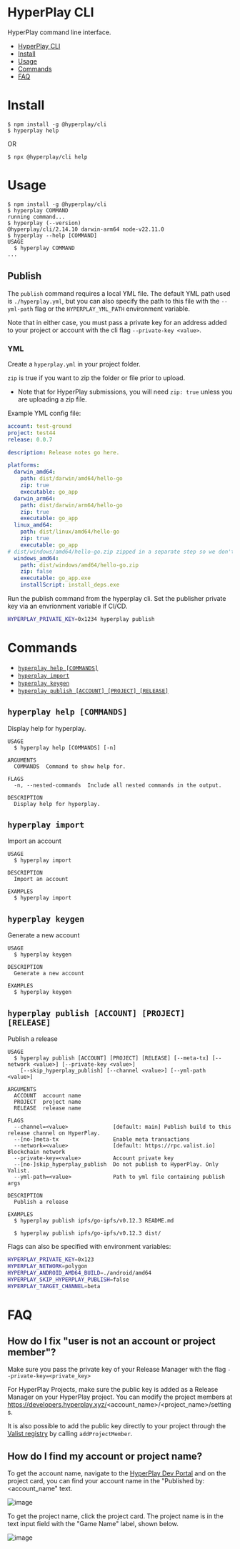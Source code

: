# HyperPlay CLI

HyperPlay command line interface.

<!-- toc -->
* [HyperPlay CLI](#hyperplay-cli)
* [Install](#install)
* [Usage](#usage)
* [Commands](#commands)
* [FAQ](#faq)
<!-- tocstop -->

# Install 

<!-- install -->
```sh-session
$ npm install -g @hyperplay/cli
$ hyperplay help
```
OR
```sh-session
$ npx @hyperplay/cli help
```
<!-- installstop -->

# Usage

<!-- usage -->
```sh-session
$ npm install -g @hyperplay/cli
$ hyperplay COMMAND
running command...
$ hyperplay (--version)
@hyperplay/cli/2.14.10 darwin-arm64 node-v22.11.0
$ hyperplay --help [COMMAND]
USAGE
  $ hyperplay COMMAND
...
```
<!-- usagestop -->

## Publish

The `publish` command requires a local YML file. The default YML path used is `./hyperplay.yml`, but you can also specify the path to this file with the `--yml-path` flag or the `HYPERPLAY_YML_PATH` environment variable.

Note that in either case, you must pass a private key for an address added to your project or account with the cli flag `--private-key <value>`.

### YML
Create a `hyperplay.yml` in your project folder.

`zip` is true if you want to zip the folder or file prior to upload.
- Note that for HyperPlay submissions, you will need `zip: true` unless you are uploading a zip file.

Example YML config file:
```yml
account: test-ground
project: test44
release: 0.0.7

description: Release notes go here.

platforms:
  darwin_amd64: 
    path: dist/darwin/amd64/hello-go
    zip: true
    executable: go_app
  darwin_arm64: 
    path: dist/darwin/arm64/hello-go
    zip: true
    executable: go_app
  linux_amd64: 
    path: dist/linux/amd64/hello-go
    zip: true
    executable: go_app
# dist/windows/amd64/hello-go.zip zipped in a separate step so we don't need to zip with the cli
  windows_amd64: 
    path: dist/windows/amd64/hello-go.zip
    zip: false
    executable: go_app.exe
    installScript: install_deps.exe

```

Run the publish command from the hyperplay cli. Set the publisher private key via an envrionment variable if CI/CD.
```bash
HYPERPLAY_PRIVATE_KEY=0x1234 hyperplay publish
```

# Commands
<!-- commands -->
* [`hyperplay help [COMMANDS]`](#hyperplay-help-commands)
* [`hyperplay import`](#hyperplay-import)
* [`hyperplay keygen`](#hyperplay-keygen)
* [`hyperplay publish [ACCOUNT] [PROJECT] [RELEASE]`](#hyperplay-publish-account-project-release)

## `hyperplay help [COMMANDS]`

Display help for hyperplay.

```
USAGE
  $ hyperplay help [COMMANDS] [-n]

ARGUMENTS
  COMMANDS  Command to show help for.

FLAGS
  -n, --nested-commands  Include all nested commands in the output.

DESCRIPTION
  Display help for hyperplay.
```

## `hyperplay import`

Import an account

```
USAGE
  $ hyperplay import

DESCRIPTION
  Import an account

EXAMPLES
  $ hyperplay import
```

## `hyperplay keygen`

Generate a new account

```
USAGE
  $ hyperplay keygen

DESCRIPTION
  Generate a new account

EXAMPLES
  $ hyperplay keygen
```


## `hyperplay publish [ACCOUNT] [PROJECT] [RELEASE]`

Publish a release

```
USAGE
  $ hyperplay publish [ACCOUNT] [PROJECT] [RELEASE] [--meta-tx] [--network <value>] [--private-key <value>]
    [--skip_hyperplay_publish] [--channel <value>] [--yml-path <value>]

ARGUMENTS
  ACCOUNT  account name
  PROJECT  project name
  RELEASE  release name

FLAGS
  --channel=<value>              [default: main] Publish build to this release channel on HyperPlay.
  --[no-]meta-tx                 Enable meta transactions
  --network=<value>              [default: https://rpc.valist.io] Blockchain network
  --private-key=<value>          Account private key
  --[no-]skip_hyperplay_publish  Do not publish to HyperPlay. Only Valist.
  --yml-path=<value>             Path to yml file containing publish args

DESCRIPTION
  Publish a release

EXAMPLES
  $ hyperplay publish ipfs/go-ipfs/v0.12.3 README.md

  $ hyperplay publish ipfs/go-ipfs/v0.12.3 dist/
```

<!-- commandsstop -->

Flags can also be specified with environment variables:
```bash
HYPERPLAY_PRIVATE_KEY=0x123
HYPERPLAY_NETWORK=polygon
HYPERPLAY_ANDROID_AMD64_BUILD=./android/amd64
HYPERPLAY_SKIP_HYPERPLAY_PUBLISH=false
HYPERPLAY_TARGET_CHANNEL=beta
```

# FAQ

## How do I fix "user is not an account or project member"?

Make sure you pass the private key of your Release Manager with the flag `--private-key=<private_key>` 

For HyperPlay Projects, make sure the public key is added as a Release Manager on your HyperPlay project. You can modify the project members at https://developers.hyperplay.xyz/<account_name>/<project_name>/settings.

It is also possible to add the public key directly to your project through the [Valist registry](https://polygonscan.com/address/0xd504d012d78b81fa27288628f3fc89b0e2f56e24) by calling `addProjectMember`.

## How do I find my account or project name?

To get the account name, navigate to the [HyperPlay Dev Portal](https://developers.hyperplay.xyz) and on the project card, you can find your account name in the "Published by: <account_name" text.

![image](https://raw.githubusercontent.com/HyperPlay-Gaming/cli/main/public/account_name.png)

To get the project name, click the project card. The project name is in the text input field with the "Game Name" label, shown below.

![image](https://raw.githubusercontent.com/HyperPlay-Gaming/cli/main/public/project_name.png)
